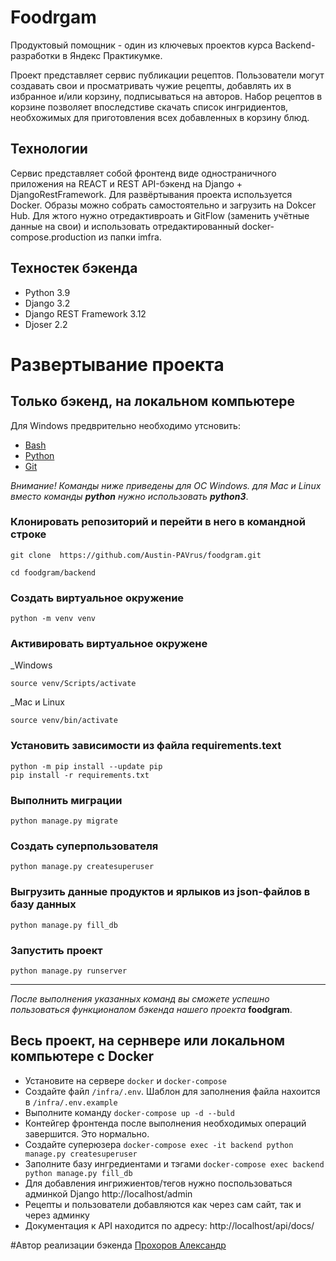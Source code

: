 # Foodrgam
Продуктовый помощник - один из ключевых проектов курса Backend-разработки в Яндекс Практикумке.

Проект представляет сервис публикации рецептов. Пользователи могут создавать свои и просматривать чужие рецепты, добавлять их в избранное и/или корзину, подписываться на авторов. Набор рецептов в корзине позволяет впоследстиве скачать список ингридиентов, необхожимых для приготовления всех добавленных в корзину блюд.

## Технологии
Сервис представляет собой фронтенд виде одностраничного приложения на REACT и REST API-бэкенд на Django + DjangoRestFramework. Для развёртывания проекта используется Docker. Образы можно собрать самостоятельно и загрузить на Dokcer Hub. Для жтого нужно отредактивроать и GitFlow (заменить учётные данные на свои) и использовать отредактированный docker-compose.production из папки imfra.

## Техностек бэкенда
- Python 3.9
- Django 3.2
- Django REST Framework 3.12
- Djoser 2.2


# Развертывание проекта

## Только бэкенд, на локальном компьютере

Для Windows предврительно необходимо утсновить:
- [Bash](https://gitforwindows.org)
- [Python](https://www.python.org/downloads/)
- [Git](https://git-scm.com/downloads/win)

_Внимание! Команды ниже приведены для ОС Windows. для Mac и Linux вместо команды **python** нужно использовать **python3**_.

### Клонировать репозиторий и перейти в него в командной строке
```
git clone  https://github.com/Austin-PAVrus/foodgram.git
```
```
cd foodgram/backend
```
### Создать виртуальное окружение
```
python -m venv venv
```
### Активировать виртуальное окружене
_Windows
```
source venv/Scripts/activate
```
_Mac и Linux
```
source venv/bin/activate
```
### Установить зависимости из файла requirements.text
```
python -m pip install --update pip
pip install -r requirements.txt
```
### Выполнить миграции
```
python manage.py migrate
```
### Создать суперпользователя
```
python manage.py createsuperuser
```
### Выгрузить данные продуктов и ярлыков из json-файлов в базу данных
```
python manage.py fill_db
```
### Запустить проект
```
python manage.py runserver
```
___
_После выполнения указанных команд вы сможете успешно пользоваться функционалом бэкенда нашего проекта_ **foodgram**.  


## Весь проект, на сернвере или локальном компьютере c Docker

- Установите на сервере `docker` и `docker-compose`
- Создайте файл `/infra/.env`. Шаблон для заполнения файла нахоится в `/infra/.env.example`
- Выполните команду `docker-compose up -d --buld`
- Контейгер фронтенда после выполнения необходимых операций завершится. Это нормально.
- Создайте суперюзера `docker-compose exec -it backend python manage.py createsuperuser`
- Заполните базу ингредиентами и тэгами `docker-compose exec backend python manage.py fill_db`
- Для добавления ингрижиентов/тегов нужно поспользоваться админкой Django http://localhost/admin
- Рецепты и пользователи добавляются как через сам сайт, так и через админку
- Документация к API находится по адресу: http://localhost/api/docs/

#Автор реализации бэкенда
[Прохоров Александр](https://github.com/Austin-PAVrus)  

